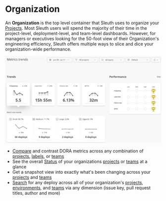 # Organization

An **Organization** is the top level container that Sleuth uses to organize your [Projects](../projects/). Most Sleuth users will spend the majority of their time in the project-level, deployment-level, and team-level dashboards. However, for managers or executives looking for the 50-foot view of their Organization's engineering efficiency, Sleuth offers multiple ways to slice and dice your organization-wide performance. &#x20;

![](<../../.gitbook/assets/image (19).png>)

* [Compare](compare.md) and contrast DORA metrics across any combination of [projects](../projects/), [labels](labels.md), or [teams](../teams/)
* See the overall [Status](status.md) of your organizations [projects](../projects/) or [teams](../teams/) at a glance
* Get a snapshot view into exactly what's been changing across your [projects](../projects/) and [teams](../teams/)
* [Search](search.md) for any deploy across all of your organization's [projects](../projects/), [environments](../environment-support.md), and [teams](../teams/) via any dimension (issue key, pull request titles, author and more)

